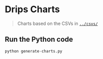 # Drips Charts

> Charts based on the CSVs in [`../csvs/`](../csvs/)

## Run the Python code

```python
python generate-charts.py
```
